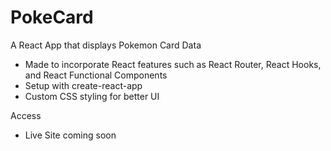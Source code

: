 # PokeCard
A React App that displays Pokemon Card Data

- Made to incorporate React features such as React Router, React Hooks, and React Functional Components
- Setup with create-react-app
- Custom CSS styling for better UI

Access

- Live Site coming soon

